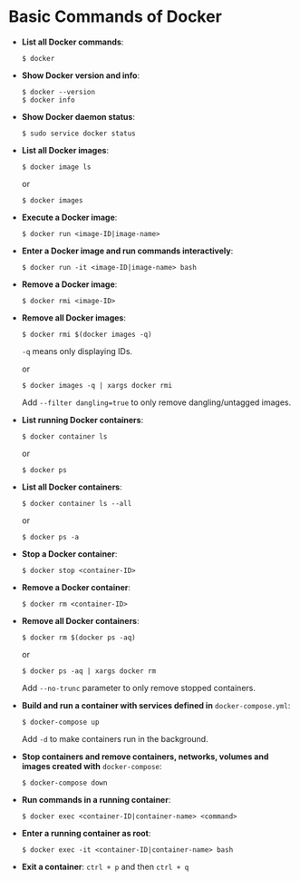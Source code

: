# Basic Commands of Docker

* **List all Docker commands**:

  ```console
  $ docker
  ```

* **Show Docker version and info**:

  ```console
  $ docker --version
  $ docker info
  ```

* **Show Docker daemon status**:

  ```console
  $ sudo service docker status
  ```

* **List all Docker images**:

  ```console
  $ docker image ls
  ```
  
  or
  
  ```console
  $ docker images
  ```

* **Execute a Docker image**:

  ```console
  $ docker run <image-ID|image-name>
  ```
  
* **Enter a Docker image and run commands interactively**:

  ```console
  $ docker run -it <image-ID|image-name> bash
  ```

* **Remove a Docker image**:

  ```console
  $ docker rmi <image-ID>
  ```

* **Remove all Docker images**:

  ```console
  $ docker rmi $(docker images -q)
  ```

  `-q` means only displaying IDs.

  or 

  ```console
  $ docker images -q | xargs docker rmi
  ```

  Add `--filter dangling=true` to only remove dangling/untagged images.

* **List running Docker containers**:

  ```console
  $ docker container ls
  ```

  or

  ```console
  $ docker ps
  ```

* **List all Docker containers**:

  ```console
  $ docker container ls --all
  ```

  or

  ```console
  $ docker ps -a
  ```

* **Stop a Docker container**:

  ```console
  $ docker stop <container-ID>
  ```

* **Remove a Docker container**:

  ```console
  $ docker rm <container-ID>
  ```

* **Remove all Docker containers**:

  ```console
  $ docker rm $(docker ps -aq)
  ```

  or

  ```console
  $ docker ps -aq | xargs docker rm
  ```

  Add `--no-trunc` parameter to only remove stopped containers.
  
* **Build and run a container with services defined in** `docker-compose.yml`:

  ```console
  $ docker-compose up
  ```
  
  Add `-d` to make containers run in the background.
  
* **Stop containers and remove containers, networks, volumes and images created with** `docker-compose`:

  ```console
  $ docker-compose down
  ```

* **Run commands in a running container**:

  ```console
  $ docker exec <container-ID|container-name> <command>
  ```

* **Enter a running container as root**: 

  ```console
  $ docker exec -it <container-ID|container-name> bash
  ```

* **Exit a container**: `ctrl + p` and then `ctrl + q`
